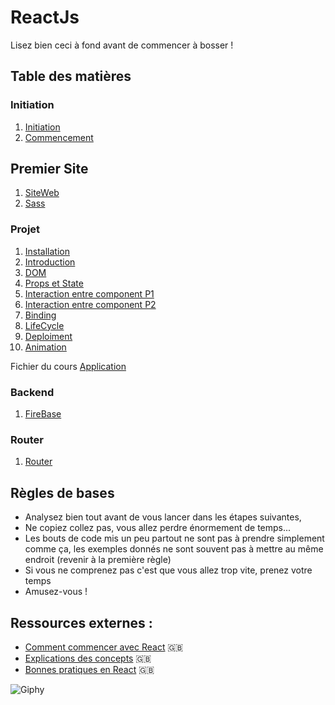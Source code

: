 # ReactJs

Lisez bien ceci à fond avant de commencer à bosser !

## Table des matières

### Initiation
1. [Initiation](./Initiation/README.md)
2. [Commencement](./Initiation/Commencement.md)

## Premier Site
1. [SiteWeb](./Site/readme.md)
2. [Sass](./Site/Sass/readme.md)

### Projet
1. [Installation](./TodoList/Cours/Installation.md) 
2. [Introduction](./TodoList/Cours/introduction.md) 
3. [DOM](./TodoList/Cours/Dom.md)
4. [Props et State](./TodoList/Cours/PropsEtState.md)
5. [Interaction entre component P1](./TodoList/Cours/InteractionEntreComponentPartie1.md) 
6. [Interaction entre component P2](./TodoList/Cours/InteractionEntreComponentPartie2.md) 
7. [Binding](./TodoList/Cours/Binding.md)
8. [LifeCycle](./TodoList/Cours/LifeCycle.md)
9. [Deploiment](./TodoList/Cours/Deploiment.md)
10. [Animation](./TodoList/Cours/Animations.md)

Fichier du cours [Application](./TodoList/App)

### Backend

1. [FireBase](./Backend/readme.md)

### Router

1. [Router](./Router/readme.md)



## Règles de bases

- Analysez bien tout avant de vous lancer dans les étapes suivantes,
- Ne copiez collez pas, vous allez perdre énormement de temps...
- Les bouts de code mis un peu partout ne sont pas à prendre simplement comme ça, les exemples donnés ne sont souvent pas à mettre au même endroit (revenir à la première règle)
- Si vous ne comprenez pas c'est que vous allez trop vite, prenez votre temps
- Amusez-vous !

## Ressources externes :
- [Comment commencer avec React](https://sabe.io/tutorials/getting-started-with-react) :gb:
- [Explications des concepts](https://scotch.io/tutorials/learning-react-getting-started-and-concepts) :gb:
- [Bonnes pratiques en React](https://camjackson.net/post/9-things-every-reactjs-beginner-should-know) :gb:

![Giphy](http://www.fredzone.org/wp-content/uploads/2014/11/daft1_2.gif)
